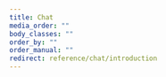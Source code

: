 ```yaml
---
title: Chat
media_order: ""
body_classes: ""
order_by: ""
order_manual: ""
redirect: reference/chat/introduction
---
```


